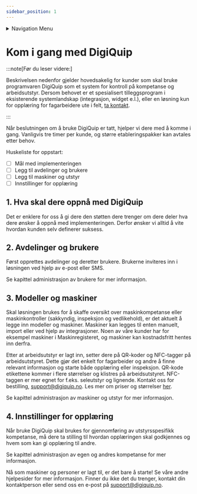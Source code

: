 ```yaml
---
sidebar_position: 1
---
```


<details className="markdown-navigation">
  <summary>Navigation Menu</summary>

- [intro](/docs/intro)
- [Juridisk](/docs/category/juridisk)
    - [Bruksvilkår (EULA)](/docs/legal/eula)
    - [Personvernerklæring](/docs/legal/privacy-policy)
    - [Generelle avtalevilkår](/docs/legal/terms)
    - [Avtale om Tjenestenivå (SLA)](/docs/legal/sla)
- [Hendig informasjon](/docs/category/hendig-informasjon)
    - [For utviklere](/docs/category/for-utviklere)
    - [Designguide](/docs/category/designguide)
- [Priser](/docs/category/priser)
    - [Prisliste og etiketter](/docs/prices/detailed-price-list)
- [Bruk av programvaren DigiQuip](/docs/category/bruk-av-programvaren-digiquip)
    - [Kom i gang med DigiQuip](/docs/resources/getting-started)
    - [Administrasjon av brukere](/docs/resources/user-management)
    - [Administrasjon av maskiner og utstyr](/docs/resources/equipment-management)
    - [Administrere egen og andres kompetanse](/docs/resources/competence-management)
    - [Sjekklister](/docs/resources/checklists)
    - [Daglig kontroll og vedlikehold](/docs/resources/Pre-use-maintenance)
    - [Sakkyndig kontroll](/docs/resources/inspections)
    - [QR-koder/NFC-tagger](/docs/resources/landingpage)
    - [Utstyrsspesifikk opplæring](/docs/resources/training)
    - [Varslinger](/docs/resources/notifications)
- [Teknisk dokumentasjon](/docs/category/teknisk-dokumentasjon)
    - [Registeret](/docs/category/registeret)
</details>

# Kom i gang med DigiQuip

:::note[Før du leser videre:]

Beskrivelsen nedenfor gjelder hovedsakelig for kunder som skal bruke programvaren DigiQuip som et system for kontroll på kompetanse og arbeidsutstyr. Dersom behovet er et spesialisert tilleggsprogram i eksisterende systemlandskap (integrasjon, widget e.l.), eller en løsning kun for opplæring for fagarbeidere ute i felt, [ta kontakt](https://digiquip.no/about).

:::

Når beslutningen om å bruke DigiQuip er tatt, hjelper vi dere med å komme i gang. Vanligvis tre timer per kunde, og større etableringspakker kan avtales etter behov.

Huskeliste for oppstart:

- [ ] Mål med implementeringen
- [ ] Legg til avdelinger og brukere
- [ ] Legg til maskiner og utstyr
- [ ] Innstillinger for opplæring

## 1. Hva skal dere oppnå med DigiQuip

Det er enklere for oss å gi dere den støtten dere trenger om dere deler hva dere ønsker å oppnå med implementeringen. Derfor ønsker vi alltid å vite hvordan kunden selv definerer suksess.

## 2. Avdelinger og brukere

Først opprettes avdelinger og deretter brukere. Brukerne inviteres inn i løsningen ved hjelp av e-post eller SMS.

Se kapittel administrasjon av brukere for mer informasjon.

## 3. Modeller og maskiner

Skal løsningen brukes for å skaffe oversikt over maskinkompetanse eller maskinkontroller (sakkyndig, inspeksjon og vedlikehold), er det aktuelt å legge inn modeller og maskiner. Maskiner kan legges til enten manuelt, import eller ved hjelp av integrasjoner. Noen av våre kunder har for eksempel maskiner i Maskinregisteret, og maskiner kan kostnadsfritt hentes inn derfra.

Etter at arbeidsutstyr er lagt inn, setter dere på QR-koder og NFC-tagger på arbeidsutstyret. Dette gjør det enkelt for fagarbeider og andre å finne relevant informasjon og starte både opplæring eller inspeksjon. QR-kode etikettene kommer i flere størrelser og klistres på arbeidsutstyret. NFC-taggen er mer egnet for f.eks. seleutstyr og lignende. Kontakt oss for bestilling, support@digiquip.no. Les mer om priser og størrelser [her](https://digiquip.no/docs/prices/detailed-price-list).

Se kapittel administrasjon av maskiner og utstyr for mer informasjon.

## 4. Innstillinger for opplæring

Når bruke DigiQuip skal brukes for gjennomføring av utstyrsspesifikk kompetanse, må dere ta stilling til hvordan opplæringen skal godkjennes og hvem som kan gi opplæring til andre.

Se kapittel administrasjon av egen og andres kompetanse for mer informasjon.

Nå som maskiner og personer er lagt til, er det bare å starte! Se våre andre hjelpesider for mer informasjon. Finner du ikke det du trenger, kontakt din kontaktperson eller send oss en e-post på support@digiquip.no. 
